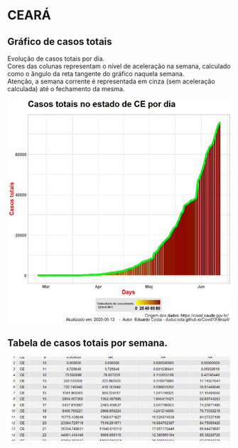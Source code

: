 # CEARÁ

## Gráfico de casos totais
Evolução de casos totais por dia.  
Cores das colunas representam o nível de aceleração na semana, calculado como o ângulo da reta tangente do gráfico naquela semana.  
Atenção, a semana corrente é representada em cinza (sem aceleração calculada) até o fechamento da mesma.

![](https://raw.githubusercontent.com/duducosta/Covid19-Brazil/master/TC/CE-TC-Completo.jpeg)  

## Tabela de casos totais por semana.

![](https://raw.githubusercontent.com/duducosta/Covid19-Brazil/master/TC/CE-Vel_semanal.jpeg)
